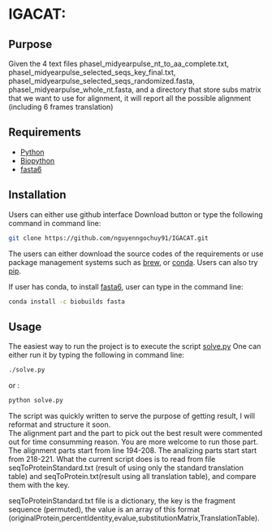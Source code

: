 # IGACAT: 
## Purpose

Given the 4 text files phaseI_midyearpulse_nt_to_aa_complete.txt, phaseI_midyearpulse_selected_seqs_key_final.txt,
phaseI_midyearpulse_selected_seqs_randomized.fasta, phaseI_midyearpulse_whole_nt.fasta, and a directory that
store subs matrix that we want to use for alignment, it will report all the possible alignment (including 6 frames translation)

## Requirements
* [Python](https://www.python.org/)
* [Biopython](https://biopython.org/wiki/Download)
* [fasta6](https://github.com/wrpearson/fasta36)
## Installation
Users can either use github interface Download button or type the following command in command line:
```bash
git clone https://github.com/nguyenngochuy91/IGACAT.git
```
The users can either download the source codes of the requirements or use package management systems such as [brew](https://brew.sh/),
 or [conda](https://conda.io/miniconda.html). Users can also try [pip](https://pypi.org/project/pip/).

If user has conda, to install [fasta6](https://github.com/wrpearson/fasta36), user can type in the command line:
```bash
conda install -c biobuilds fasta
```


## Usage
The easiest way to run the project is to execute the script [solve.py](https://github.com/nguyenngochuy91/IGACAT/blob/master/solve.py)
One can either run it by typing the following in command line:
```bash
./solve.py
```
or :
```bash
python solve.py
```
The script was quickly written to serve the purpose of getting result,
I will reformat and structure it soon.  
The alignment part and the part to pick out the best result were commented out for time consumming reason.
You are more welcome to run those part. The alignment parts start from line 194-208. The analizing parts start start from 218-221.
What the current script does is to read from file seqToProteinStandard.txt (result of using only the standard translation table)
 and seqToProtein.txt(result using all translation table), and compare them with the key.
 
seqToProteinStandard.txt file is a dictionary, the key is the fragment sequence (permuted), the value is an array of this format 
(originalProtein,percentIdentity,evalue,substitutionMatrix,TranslationTable). 


